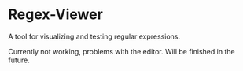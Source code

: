 # Regex-Viewer
A tool for visualizing and testing regular expressions.

Currently not working, problems with the editor. Will be finished in the future.
